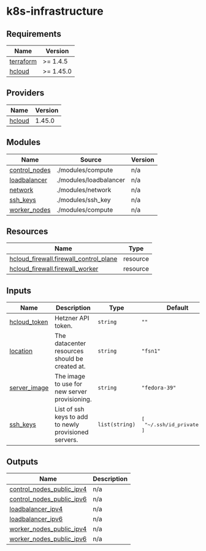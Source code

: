 # k8s-infrastructure

<!-- BEGINNING OF PRE-COMMIT-TERRAFORM DOCS HOOK -->
## Requirements

| Name | Version |
|------|---------|
| <a name="requirement_terraform"></a> [terraform](#requirement\_terraform) | >= 1.4.5 |
| <a name="requirement_hcloud"></a> [hcloud](#requirement\_hcloud) | >= 1.45.0 |

## Providers

| Name | Version |
|------|---------|
| <a name="provider_hcloud"></a> [hcloud](#provider\_hcloud) | 1.45.0 |

## Modules

| Name | Source | Version |
|------|--------|---------|
| <a name="module_control_nodes"></a> [control\_nodes](#module\_control\_nodes) | ./modules/compute | n/a |
| <a name="module_loadbalancer"></a> [loadbalancer](#module\_loadbalancer) | ./modules/loadbalancer | n/a |
| <a name="module_network"></a> [network](#module\_network) | ./modules/network | n/a |
| <a name="module_ssh_keys"></a> [ssh\_keys](#module\_ssh\_keys) | ./modules/ssh_key | n/a |
| <a name="module_worker_nodes"></a> [worker\_nodes](#module\_worker\_nodes) | ./modules/compute | n/a |

## Resources

| Name | Type |
|------|------|
| [hcloud_firewall.firewall_control_plane](https://registry.terraform.io/providers/hetznercloud/hcloud/latest/docs/resources/firewall) | resource |
| [hcloud_firewall.firewall_worker](https://registry.terraform.io/providers/hetznercloud/hcloud/latest/docs/resources/firewall) | resource |

## Inputs

| Name | Description | Type | Default | Required |
|------|-------------|------|---------|:--------:|
| <a name="input_hcloud_token"></a> [hcloud\_token](#input\_hcloud\_token) | Hetzner API token. | `string` | `""` | no |
| <a name="input_location"></a> [location](#input\_location) | The datacenter resources should be created at. | `string` | `"fsn1"` | no |
| <a name="input_server_image"></a> [server\_image](#input\_server\_image) | The image to use for new server provisioning. | `string` | `"fedora-39"` | no |
| <a name="input_ssh_keys"></a> [ssh\_keys](#input\_ssh\_keys) | List of ssh keys to add to newly provisioned servers. | `list(string)` | <pre>[<br>  "~/.ssh/id_private.pub"<br>]</pre> | no |

## Outputs

| Name | Description |
|------|-------------|
| <a name="output_control_nodes_public_ipv4"></a> [control\_nodes\_public\_ipv4](#output\_control\_nodes\_public\_ipv4) | n/a |
| <a name="output_control_nodes_public_ipv6"></a> [control\_nodes\_public\_ipv6](#output\_control\_nodes\_public\_ipv6) | n/a |
| <a name="output_loadbalancer_ipv4"></a> [loadbalancer\_ipv4](#output\_loadbalancer\_ipv4) | n/a |
| <a name="output_loadbalancer_ipv6"></a> [loadbalancer\_ipv6](#output\_loadbalancer\_ipv6) | n/a |
| <a name="output_worker_nodes_public_ipv4"></a> [worker\_nodes\_public\_ipv4](#output\_worker\_nodes\_public\_ipv4) | n/a |
| <a name="output_worker_nodes_public_ipv6"></a> [worker\_nodes\_public\_ipv6](#output\_worker\_nodes\_public\_ipv6) | n/a |
<!-- END OF PRE-COMMIT-TERRAFORM DOCS HOOK -->
